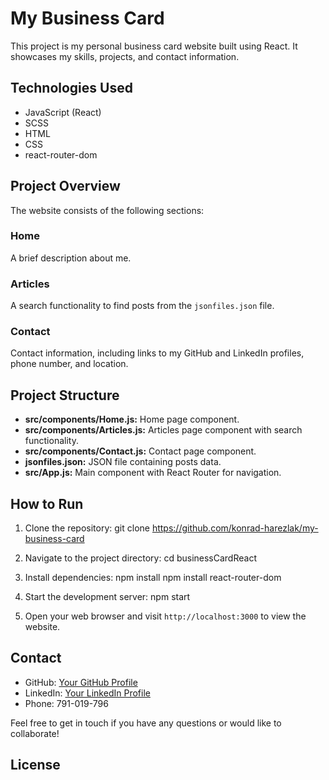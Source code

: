 # My Business Card

This project is my personal business card website built using React. It showcases my skills, projects, and contact information.

## Technologies Used

- JavaScript (React)
- SCSS
- HTML
- CSS
- react-router-dom

## Project Overview

The website consists of the following sections:

### Home

A brief description about me.

### Articles

A search functionality to find posts from the `jsonfiles.json` file.

### Contact

Contact information, including links to my GitHub and LinkedIn profiles, phone number, and location.

## Project Structure

- **src/components/Home.js:** Home page component.
- **src/components/Articles.js:** Articles page component with search functionality.
- **src/components/Contact.js:** Contact page component.
- **jsonfiles.json:** JSON file containing posts data.
- **src/App.js:** Main component with React Router for navigation.

## How to Run

1. Clone the repository:
  git clone https://github.com/konrad-harezlak/my-business-card



2. Navigate to the project directory:
cd businessCardReact


3. Install dependencies:
  npm install
  npm install react-router-dom


5. Start the development server:
  npm start


6. Open your web browser and visit `http://localhost:3000` to view the website.

## Contact

- GitHub: [Your GitHub Profile](https://github.com/konrad-harezlak)
- LinkedIn: [Your LinkedIn Profile](https://www.linkedin.com/in/konrad-harężlak-6293a5272/)
- Phone: 791-019-796

Feel free to get in touch if you have any questions or would like to collaborate!

## License
